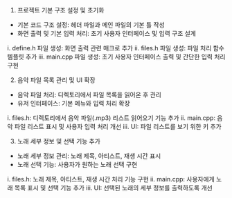1. 프로젝트 기본 구조 설정 및 초기화

- 기본 코드 구조 설정: 헤더 파일과 메인 파일의 기본 틀 작성
- 화면 출력 및 기본 입력 처리: 초기 사용자 인터페이스 및 입력 구조 설계

i. define.h 파일 생성: 화면 출력 관련 매크로 추가
ii. files.h 파일 생성: 파일 처리 함수 템플릿 추가
iii. main.cpp 파일 생성: 초기 사용자 인터페이스 출력 및 간단한 입력 처리 구현

2. 음악 파일 목록 관리 및 UI 확장

- 음악 파일 처리: 디렉토리에서 파일 목록을 읽어온 후 관리
- 유저 인터페이스: 기본 메뉴와 입력 처리 확장

i. files.h: 디렉토리에서 음악 파일(.mp3) 리스트 읽어오기 기능 추가
ii. main.cpp: 음악 파일 리스트 표시 및 사용자 입력 처리 개선
iii. UI: 파일 리스트를 보기 위한 키 추가

3. 노래 세부 정보 및 선택 기능 추가

- 노래 세부 정보 관리: 노래 제목, 아티스트, 재생 시간 표시
- 노래 선택 기능: 사용자가 원하는 노래 선택 구현

i. files.h: 노래 제목, 아티스트, 재생 시간 처리 기능 구현
ii. main.cpp: 사용자에게 노래 목록 표시 및 선택 기능 추가
iii. UI: 선택된 노래의 세부 정보를 출력하도록 개선
